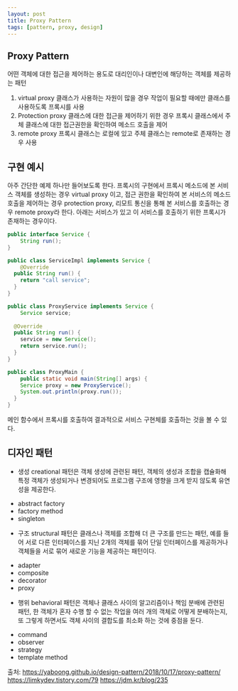 ```yaml
---
layout: post
title: Proxy Pattern
tags: [pattern, proxy, design]
---
```


## Proxy Pattern
어떤 객체에 대한 접근을 제어하는 용도로 대리인이나 대변인에 해당하는 객체를 제공하는 패턴
1. virtual proxy
클래스가 사용하는 자원이 많을 경우 작업이 필요할 때에만 클래스를 사용하도록 프록시를 사용
2. Protection proxy
클래스에 대한 접근을 제어하기 위한 경우 프록시 클래스에서 주체 클래스에 대한 접근권한을 확인하여 메소드 호출을 제어
3. remote proxy
프록시 클래스는 로컬에 있고 주체 클래스는 remote로 존재하는 경우 사용

## 구현 예시
아주 간단한 예제 하나만 들어보도록 한다. 프록시의 구현에서 프록시 메소드에 본 서비스 객체를 생성하는 경우 virtual proxy 이고, 접근 권한을 확인하여 본 서비스의 메소드 호출을 제어하는 경우 protection proxy, 리모트 통신을 통해 본 서비스를 호출하는 경우 remote proxy라 한다. 아래는 서비스가 있고 이 서비스를 호출하기 위한 프록시가 존재하는 경우이다. 

```java
public interface Service {
	String run();
}
```
```java
public class ServiceImpl implements Service {
	@Override
  public String run() {
    return "call service";
  }
}
```
```java
public class ProxyService implements Service {
	Service service;
  
  @Override
  public String run() {
    service = new Service();
    return service.run();
  }
}
```
```java
public class ProxyMain {
	public static void main(String[] args) {
    Service proxy = new ProxyService();
    System.out.println(proxy.run());
  }
}
```
메인 함수에서 프록시를 호출하여 결과적으로 서비스 구현체를 호출하는 것을 볼 수 있다.


## 디자인 패턴
* 생성 creational 패턴은 객체 생성에 관련된 패턴, 객체의 생성과 조합을 캡슐화해 특정 객체가 생성되거나 변경되어도 프로그램 구조에 영향을 크게 받지 않도록 유연성을 제공한다. 
- abstract factory
- factory method
- singleton

* 구조 structural 패턴은 클래스나 객체를 조합해 더 큰 구조를 만드는 패턴, 예를 들어 서로 다른 인터페이스를 지닌 2개의 객체를 묶어 단일 인터페이스를 제공하거나 객체들을 서로 묶어 새로운 기능을 제공하는 패턴이다.
- adapter
- composite
- decorator 
- proxy

* 행위 behavioral 패턴은 객체나 클래스 사이의 알고리즘이나 책임 분배에 관련된 패턴, 한 객체가 혼자 수행 할 수 없는 작업을 여러 개의 객체로 어떻게 분배하는지, 또 그렇게 하면서도 객체 사이의 결합도를 최소화 하는 것에 중점을 둔다.
- command
- observer
- strategy
- template method


출처: https://yaboong.github.io/design-pattern/2018/10/17/proxy-pattern/  
  https://limkydev.tistory.com/79
  https://jdm.kr/blog/235
  
